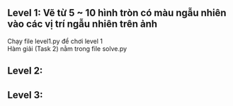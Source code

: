 ## Level 1: Vẽ từ 5 ~ 10 hình tròn có màu ngẫu nhiên vào các vị trí ngẫu nhiên trên ảnh
Chạy file level1.py để chơi level 1  
Hàm giải (Task 2) nằm trong file solve.py
## Level 2:
## Level 3:
